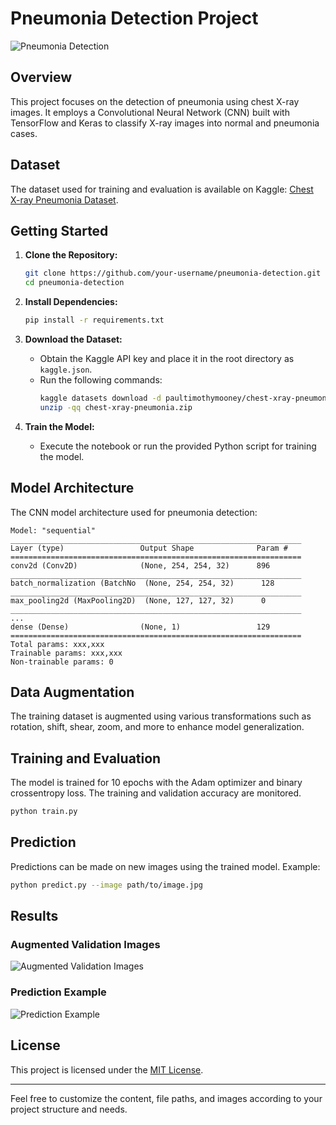 # Pneumonia Detection Project

![Pneumonia Detection](path/to/your/project/banner/image.png)

## Overview

This project focuses on the detection of pneumonia using chest X-ray images. It employs a Convolutional Neural Network (CNN) built with TensorFlow and Keras to classify X-ray images into normal and pneumonia cases.

## Dataset

The dataset used for training and evaluation is available on Kaggle: [Chest X-ray Pneumonia Dataset](https://www.kaggle.com/paultimothymooney/chest-xray-pneumonia).

## Getting Started

1. **Clone the Repository:**
   ```bash
   git clone https://github.com/your-username/pneumonia-detection.git
   cd pneumonia-detection
   ```

2. **Install Dependencies:**
   ```bash
   pip install -r requirements.txt
   ```

3. **Download the Dataset:**
   - Obtain the Kaggle API key and place it in the root directory as `kaggle.json`.
   - Run the following commands:
     ```bash
     kaggle datasets download -d paultimothymooney/chest-xray-pneumonia
     unzip -qq chest-xray-pneumonia.zip
     ```

4. **Train the Model:**
   - Execute the notebook or run the provided Python script for training the model.

## Model Architecture

The CNN model architecture used for pneumonia detection:

```plaintext
Model: "sequential"
_________________________________________________________________
Layer (type)                 Output Shape              Param #
=================================================================
conv2d (Conv2D)              (None, 254, 254, 32)      896
_________________________________________________________________
batch_normalization (BatchNo  (None, 254, 254, 32)      128
_________________________________________________________________
max_pooling2d (MaxPooling2D)  (None, 127, 127, 32)      0
_________________________________________________________________
...
dense (Dense)                (None, 1)                 129
=================================================================
Total params: xxx,xxx
Trainable params: xxx,xxx
Non-trainable params: 0
```

## Data Augmentation

The training dataset is augmented using various transformations such as rotation, shift, shear, zoom, and more to enhance model generalization.

## Training and Evaluation

The model is trained for 10 epochs with the Adam optimizer and binary crossentropy loss. The training and validation accuracy are monitored.

```bash
python train.py
```

## Prediction

Predictions can be made on new images using the trained model. Example:

```bash
python predict.py --image path/to/image.jpg
```

## Results

### Augmented Validation Images

![Augmented Validation Images](path/to/your/project/augmented_images.png)

### Prediction Example

![Prediction Example](path/to/your/project/prediction_example.png)

## License

This project is licensed under the [MIT License](LICENSE).

---

Feel free to customize the content, file paths, and images according to your project structure and needs.
